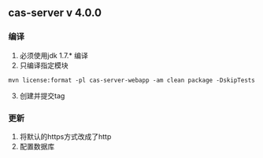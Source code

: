 ## cas-server v 4.0.0
### 编译
1. 必须使用jdk 1.7.* 编译
2. 只编译指定模块
```
mvn license:format -pl cas-server-webapp -am clean package -DskipTests
```
3. 创建并提交tag
### 更新
1. 将默认的https方式改成了http
2. 配置数据库
